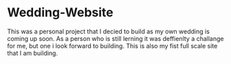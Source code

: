 # Wedding-Website

This was a personal project that I decied to build as my own wedding is coming up soon. As a person who is still lerning it was deffienlty a challange for me, but one i look forward to building. This is also my fist full scale site that I am building. 
